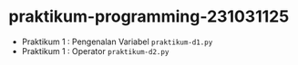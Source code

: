 # praktikum-programming-231031125

* Praktikum 1 : Pengenalan Variabel
  `praktikum-d1.py`
* Praktikum 1 : Operator
  `praktikum-d2.py`
